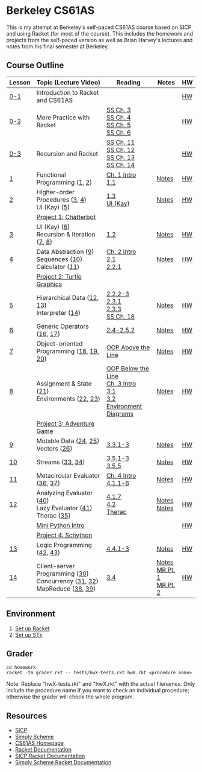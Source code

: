 # Berkeley CS61AS

This is my attempt at Berkeley's self-paced CS61AS course based on SICP and using Racket (for most of the course). This includes the homework and projects from the self-paced version as well as Brian Harvey's lectures and notes from his final semester at Berkeley.

## Course Outline

Lesson | Topic (Lecture Video) | Reading | Notes | HW
------ | --------------------- | ------- | ----- | --
[0-1](https://berkeley-cs61as.github.io/textbook/lesson-0.1-intro.html) | Introduction to Racket and CS61AS | | | [HW](https://berkeley-cs61as.github.io/textbook/homework-0.1.html) |
[0-2](https://berkeley-cs61as.github.io/textbook/lesson-0.2-intro.html) | More Practice with Racket | [SS Ch. 3](https://people.eecs.berkeley.edu/~bh/ssch3/people.html)<br>[SS Ch. 4](https://people.eecs.berkeley.edu/~bh/ssch4/defining.html)<br>[SS Ch. 5](https://people.eecs.berkeley.edu/~bh/ssch5/words.html)<br>[SS Ch. 6](https://people.eecs.berkeley.edu/~bh/ssch6/true.html) | | [HW](https://berkeley-cs61as.github.io/textbook/homework-0.2.html)
[0-3](https://berkeley-cs61as.github.io/textbook/lesson-0.3-intro.html) | Recursion and Racket | [SS Ch. 11](https://people.eecs.berkeley.edu/~bh/ssch11/recursion.html)<br>[SS Ch. 12](https://people.eecs.berkeley.edu/~bh/ssch12/leap.html)<br>[SS Ch. 13](https://people.eecs.berkeley.edu/~bh/ssch13/convince-recur.html)<br>[SS Ch. 14](https://people.eecs.berkeley.edu/~bh/ssch14/recur-patterns.html) | | [HW](https://berkeley-cs61as.github.io/textbook/homework-0.3.html)
[1](https://berkeley-cs61as.github.io/textbook/lesson-1-intro.html) | Functional Programming ([1](https://archive.org/details/ucberkeley_webcast_l28HAzKy0N8), [2](https://archive.org/details/ucberkeley_webcast_TTK2lZoWbPQ)) | [Ch. 1 Intro](https://mitpress.mit.edu/sites/default/files/sicp/full-text/book/book-Z-H-9.html#%_chap_1)<br>[1.1](https://mitpress.mit.edu/sites/default/files/sicp/full-text/book/book-Z-H-10.html#%_sec_1.1) | [Notes](http://inst.eecs.berkeley.edu/~cs61as/reader/notes.pdf#page=1) | [HW](https://berkeley-cs61as.github.io/textbook/homework-1.html)
[2](https://berkeley-cs61as.github.io/textbook/lesson-2-intro.html) | Higher-order Procedures ([3](https://archive.org/details/ucberkeley_webcast_ogIGxEzvnSE), [4](https://archive.org/details/ucberkeley_webcast_ZvH3wF2qg7Q))<br>UI (Kay) ([5](https://archive.org/details/ucberkeley_webcast_dC4YGxzoAXk)) | [1.3](https://mitpress.mit.edu/sites/default/files/sicp/full-text/book/book-Z-H-12.html#%_sec_1.3)<br>[UI (Kay)](http://www.vpri.org/pdf/hc_user_interface.pdf) | [Notes](http://inst.eecs.berkeley.edu/~cs61as/reader/notes.pdf#page=9) | [HW](https://berkeley-cs61as.github.io/textbook/homework-2.html)
| | [Project 1: Chatterbot](https://berkeley-cs61as.github.io/textbook/project-1-chatterbot.html) | |
[3](https://berkeley-cs61as.github.io/textbook/lesson-3-intro.html) | UI (Kay) ([6](https://archive.org/details/ucberkeley_webcast_qxDGE1-S_LE))<br>Recursion & Iteration ([7](https://archive.org/details/ucberkeley_webcast_32L5j10rrK0), [8](https://archive.org/details/ucberkeley_webcast_0G3tNuBBO5I)) | [1.2](https://mitpress.mit.edu/sites/default/files/sicp/full-text/book/book-Z-H-11.html#%_sec_1.2) | [Notes](http://inst.eecs.berkeley.edu/~cs61as/reader/notes.pdf#page=14) | [HW](https://berkeley-cs61as.github.io/textbook/homework-3.html)
[4](https://berkeley-cs61as.github.io/textbook/lesson-4-intro.html) | Data Abstraction ([9](https://archive.org/details/ucberkeley_webcast_Oy36XpGVyjA))<br>Sequences ([10](https://archive.org/details/ucberkeley_webcast__qGeRWplPgc))<br>Calculator ([11](https://archive.org/details/ucberkeley_webcast_nzMPF59Ackg)) | [Ch. 2 Intro](https://mitpress.mit.edu/sites/default/files/sicp/full-text/book/book-Z-H-13.html#%_chap_2)<br>[2.1](https://mitpress.mit.edu/sites/default/files/sicp/full-text/book/book-Z-H-14.html#%_sec_2.1)<br>[2.2.1](https://mitpress.mit.edu/sites/default/files/sicp/full-text/book/book-Z-H-15.html#%_sec_2.2) | [Notes](http://inst.eecs.berkeley.edu/~cs61as/reader/notes.pdf#page=18) | [HW](https://berkeley-cs61as.github.io/textbook/homework-4.html)
| | [Project 2: Turtle Graphics](https://berkeley-cs61as.github.io/textbook/project-2-turtle-graphics.html) | |
[5](https://berkeley-cs61as.github.io/textbook/lesson-5-intro.html) | Hierarchical Data ([12](https://archive.org/details/ucberkeley_webcast_pSuEz5ZCVAg), [13](https://archive.org/details/ucberkeley_webcast_kbqJ3UGPgOc))<br>Interpreter ([14](https://archive.org/details/ucberkeley_webcast_3FjDrWv00Hc)) | [2.2.2-3](https://mitpress.mit.edu/sites/default/files/sicp/full-text/book/book-Z-H-15.html#%_sec_2.2.2)<br>[2.3.1](https://mitpress.mit.edu/sites/default/files/sicp/full-text/book/book-Z-H-16.html#%_sec_2.3)<br>[2.3.3](https://mitpress.mit.edu/sites/default/files/sicp/full-text/book/book-Z-H-16.html#%_sec_2.3.3)<br>[SS Ch. 18](https://people.eecs.berkeley.edu/~bh/ssch18/trees.html) | [Notes](http://www-inst.eecs.berkeley.edu/~cs61as/reader/notes.pdf#page=30) | [HW](https://berkeley-cs61as.github.io/textbook/homework-5.html)
[6](https://berkeley-cs61as.github.io/textbook/lesson-6-intro.html) | Generic Operators ([16](https://archive.org/details/ucberkeley_webcast_rz_XpDhDtFI), [17](https://archive.org/details/ucberkeley_webcast_8HDIqZ2ZqKI)) | [2.4-2.5.2](https://mitpress.mit.edu/sites/default/files/sicp/full-text/book/book-Z-H-17.html#%_sec_2.4) | [Notes](http://www-inst.eecs.berkeley.edu/~cs61as/reader/notes.pdf#page=42) | [HW](https://berkeley-cs61as.github.io/textbook/homework-6.html)
[7](https://berkeley-cs61as.github.io/textbook/lesson-7-intro.html) | Object-oriented Programming ([18](https://archive.org/details/ucberkeley_webcast_jq1v8YUftxE), [19](https://archive.org/details/ucberkeley_webcast_S9mGKy3Dzqw), [20](https://archive.org/details/ucberkeley_webcast_AYoW8-L2dTQ)) | [OOP Above the Line](http://inst.eecs.berkeley.edu/~cs61as/reader/aboveline.pdf) | [Notes](http://www-inst.eecs.berkeley.edu/~cs61as/reader/notes.pdf#page=46) | [HW](https://berkeley-cs61as.github.io/textbook/homework-7.html)
[8](https://berkeley-cs61as.github.io/textbook/lesson-8-intro.html) | Assignment & State ([21](https://archive.org/details/ucberkeley_webcast_crlcqL7lKME))<br>Environments ([22](https://archive.org/details/ucberkeley_webcast_uxvRoOV9nOk), [23](https://archive.org/details/ucberkeley_webcast_jmDguUbxOns)) | [OOP Below the Line](https://inst.eecs.berkeley.edu/~cs61a/reader/belowline.pdf)<br>[Ch. 3 Intro](https://mitpress.mit.edu/sites/default/files/sicp/full-text/book/book-Z-H-19.html#%_chap_3)<br>[3.1](https://mitpress.mit.edu/sites/default/files/sicp/full-text/book/book-Z-H-20.html#%_sec_3.1)<br>[3.2](https://mitpress.mit.edu/sites/default/files/sicp/full-text/book/book-Z-H-21.html#%_sec_3.2)<br>[Environment Diagrams](https://docs.google.com/document/d/1GbRF9rB9TtFbf--89MBDEHzygF2E5_E2wpLBh4rb4Z4/edit) | [Notes](http://www-inst.eecs.berkeley.edu/~cs61as/reader/notes.pdf#page=50) | [HW](https://berkeley-cs61as.github.io/textbook/homework-8.html)
| | [Project 3: Adventure Game](https://berkeley-cs61as.github.io/textbook/introduction.html) | |
[9](https://berkeley-cs61as.github.io/textbook/lesson-9-intro.html) | Mutable Data ([24](https://archive.org/details/ucberkeley_webcast_OCocDioUZOo), [25](https://archive.org/details/ucberkeley_webcast_YgUZP1YbHsM))<br>Vectors ([26](https://archive.org/details/ucberkeley_webcast_vV7gargdGxU)) | [3.3.1-3](https://mitpress.mit.edu/sites/default/files/sicp/full-text/book/book-Z-H-22.html#%_sec_3.3) | [Notes](http://inst.eecs.berkeley.edu/~cs61as/reader/notes.pdf#page=56) | [HW](https://berkeley-cs61as.github.io/textbook/homework-9.html)
[10](https://berkeley-cs61as.github.io/textbook/lesson-10-intro.html) | Streams ([33](https://archive.org/details/ucberkeley_webcast_LLl89UwSflo), [34](https://archive.org/details/ucberkeley_webcast_mtl0z0HgRTM)) | [3.5.1-3](https://mitpress.mit.edu/sites/default/files/sicp/full-text/book/book-Z-H-24.html#%_sec_3.5)<br>[3.5.5](https://mitpress.mit.edu/sites/default/files/sicp/full-text/book/book-Z-H-24.html#%_sec_3.5.5) | [Notes](http://inst.eecs.berkeley.edu/~cs61as/reader/notes.pdf#page=74) | [HW](https://berkeley-cs61as.github.io/textbook/homework-10.html)
[11](https://berkeley-cs61as.github.io/textbook/lesson-11-intro.html) | Metacircular Evaluator ([36](https://archive.org/details/ucberkeley_webcast_E8ZyYL1qWWY), [37](https://archive.org/details/ucberkeley_webcast_0SbpbHiyyEU)) | [Ch. 4 Intro](https://mitpress.mit.edu/sites/default/files/sicp/full-text/book/book-Z-H-25.html#%_chap_4)<br>[4.1.1-6](https://mitpress.mit.edu/sites/default/files/sicp/full-text/book/book-Z-H-26.html#%_sec_4.1) | [Notes](http://www-inst.eecs.berkeley.edu/~cs61as/reader/notes.pdf#page=78) | [HW](https://berkeley-cs61as.github.io/textbook/homework-11.html)
[12](https://berkeley-cs61as.github.io/textbook/lesson-12-intro.html) | Analyzing Evaluator ([40](https://archive.org/details/ucberkeley_webcast_S9VoxtdsRyA))<br>Lazy Evaluator ([41](https://archive.org/details/ucberkeley_webcast_WJsgTZsFE3M))<br>Therac ([35](https://archive.org/details/ucberkeley_webcast_nxX-aAvZbmM)) | [4.1.7](https://mitpress.mit.edu/sites/default/files/sicp/full-text/book/book-Z-H-26.html#%_sec_4.1.7)<br>[4.2](https://mitpress.mit.edu/sites/default/files/sicp/full-text/book/book-Z-H-27.html#%_sec_4.2)<br>[Therac](https://inst.eecs.berkeley.edu/~cs61a/reader/Therac-25.pdf) | [Notes](http://www-inst.eecs.berkeley.edu/~cs61as/reader/notes.pdf#page=88)<br>[Notes](http://www-inst.eecs.berkeley.edu/~cs61as/reader/notes.pdf#page=93) | [HW](https://berkeley-cs61as.github.io/textbook/homework-12.html)
| | [Mini Python Intro](https://berkeley-cs61as.github.io/textbook/mini-python-intro.html) | | | [HW](https://berkeley-cs61as.github.io/textbook/python-homework.html)
| | [Project 4: Schython](https://berkeley-cs61as.github.io/textbook/schython.html) | | 
[13](https://berkeley-cs61as.github.io/textbook/lesson-13-intro.html) | Logic Programming ([42](https://archive.org/details/ucberkeley_webcast_JIMS_mspmug), [43](https://archive.org/details/ucberkeley_webcast_i5XtLVwTcZY)) | [4.4.1-3](https://mitpress.mit.edu/sites/default/files/sicp/full-text/book/book-Z-H-29.html#%_sec_4.4) | [Notes](http://www-inst.eecs.berkeley.edu/~cs61as/reader/notes.pdf#page=102) | [HW](https://berkeley-cs61as.github.io/textbook/homework-13.html)
[14](https://berkeley-cs61as.github.io/textbook/lesson-14-intro.html) | Client-server Programming ([30](https://archive.org/details/ucberkeley_webcast_Lr4zVJPpMrM))<br>Concurrency ([31](https://archive.org/details/ucberkeley_webcast_tfTD0B8dX7I), [32](https://archive.org/details/ucberkeley_webcast_a_qhlzmXqAo))<br>MapReduce ([38](https://archive.org/details/ucberkeley_webcast_OVbHFr6SG_8), [39](https://archive.org/details/ucberkeley_webcast_tlABAGE-Tvc)) | [3.4](https://mitpress.mit.edu/sites/default/files/sicp/full-text/book/book-Z-H-23.html#%_sec_3.4) | [Notes](http://inst.eecs.berkeley.edu/~cs61as/reader/notes.pdf#page=65)<br>[MR Pt. 1](http://www-inst.eecs.berkeley.edu/~cs61as/reader/notes.pdf#page=24)<br>[MR Pt. 2](http://www-inst.eecs.berkeley.edu/~cs61as/reader/notes.pdf#page=84) | [HW](https://berkeley-cs61as.github.io/textbook/homework-14.html)

## Environment

1. [Set up Racket](https://docs.google.com/document/d/11EL0fBeqZzLk3Ij8WDQK48eLMRfsT0ywksiJCPMyT58/edit)
2. [Set up STk](https://docs.google.com/document/d/1SMi4VZtL308zscmrpz5nClO1Kg0ZnDXc4R1wMBTsgsE/edit)

## Grader

```shell
cd homework
racket -tm grader.rkt -- tests/hwX-tests.rkt hwX.rkt <procedure name>
```

Note: Replace "hwX-tests.rkt" and "hwX.rkt" with the actual filenames. Only include the procedure name if you want to check an individual procedure; otherwise the grader will check the whole program.

## Resources

* [SICP](https://mitpress.mit.edu/sites/default/files/sicp/full-text/book/book-Z-H-4.html#%_toc_start)
* [Simply Scheme](https://people.eecs.berkeley.edu/~bh/ss-toc2.html)
* [CS61AS Homepage](https://berkeley-cs61as.github.io/index.html)
* [Racket Documentation](https://docs.racket-lang.org/)
* [SICP Racket Documentation](https://docs.racket-lang.org/sicp-manual/index.html)
* [Simply Scheme Racket Documentation](https://docs.racket-lang.org/manual@simply-scheme/index.html)

